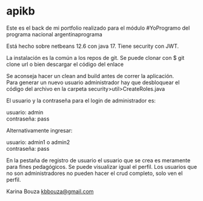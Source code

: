 # apikb

Este es el back de mi portfolio realizado para el módulo #YoProgramo del programa nacional argentinaprograma

Está hecho sobre netbeans 12.6 con java 17. Tiene security con JWT.

La instalación es la común a los repos de git. Se puede clonar con $ git clone url o bien descargar el código del enlace

Se aconseja hacer un clean and build antes de correr la aplicación.  
Para generar un nuevo usuario administrador hay que desbloquear el código del archivo en la carpeta security>util>CreateRoles.java

El usuario y la contraseña para el login de administrador es:

usuario: admin  
contraseña: pass

Alternativamente ingresar:

usuario: admin1 o admin2  
contraseña: pass

En la pestaña de registro de usuario el usuario que se crea es meramente para fines pedagógicos. Se puede visualizar igual el perfil. Los usuarios que no son administradores no pueden hacer el crud completo, solo ven el perfil.

Karina Bouza
kbbouza@gmail.com
